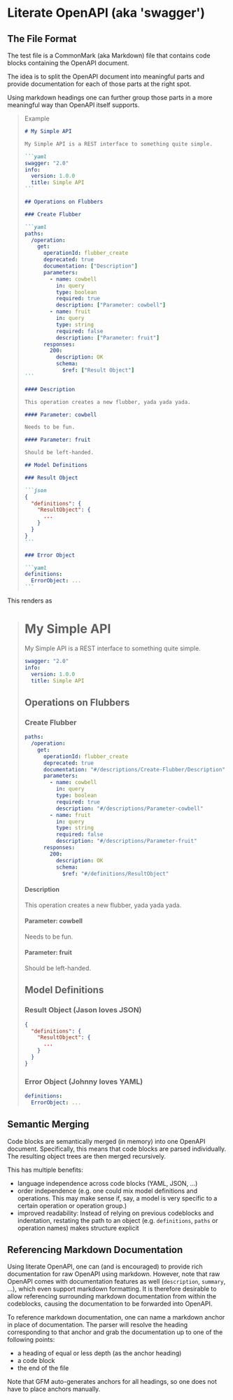 # Literate OpenAPI (aka 'swagger')

## The File Format

The test file is a CommonMark (aka Markdown) file that contains code blocks containing the OpenAPI document.

The idea is to split the OpenAPI document into meaningful parts and provide documentation for each of those parts at the right spot.

Using markdown headings one can further group those parts in a more meaningful way than OpenAPI itself supports.

> Example
>
> ````markdown
> # My Simple API
>
> My Simple API is a REST interface to something quite simple.
>
> ```yaml
> swagger: "2.0"
> info:
>   version: 1.0.0
>   title: Simple API
> ```
>
> ## Operations on Flubbers
>
> ### Create Flubber
>
> ```yaml
> paths:
>   /operation:
>     get:
>       operationId: flubber_create
>       deprecated: true
>       documentation: ["Description"]
>       parameters:
>         - name: cowbell
>           in: query
>           type: boolean
>           required: true
>           description: ["Parameter: cowbell"]
>         - name: fruit
>           in: query
>           type: string
>           required: false
>           description: ["Parameter: fruit"]
>       responses:
>         200:
>           description: OK
>           schema:
>             $ref: ["Result Object"]
> ```
>
> #### Description
>
> This operation creates a new flubber, yada yada yada.
>
> #### Parameter: cowbell
>
> Needs to be fun.
>
> #### Parameter: fruit
>
> Should be left-handed.
>
> ## Model Definitions
>
> ### Result Object
>
> ```json
> {
>   "definitions": {
>     "ResultObject": {
>       ...
>     }
>   }
> }
> ```
>
> ### Error Object
>
> ```yaml
> definitions:
>   ErrorObject: ...
> ```
> ````

This renders as

> # My Simple API
>
> My Simple API is a REST interface to something quite simple.
>
> ```yaml
> swagger: "2.0"
> info:
>   version: 1.0.0
>   title: Simple API
> ```
>
> ## Operations on Flubbers
>
> ### Create Flubber
>
> ```yaml
> paths:
>   /operation:
>     get:
>       operationId: flubber_create
>       deprecated: true
>       documentation: "#/descriptions/Create-Flubber/Description"
>       parameters:
>         - name: cowbell
>           in: query
>           type: boolean
>           required: true
>           description: "#/descriptions/Parameter-cowbell"
>         - name: fruit
>           in: query
>           type: string
>           required: false
>           description: "#/descriptions/Parameter-fruit"
>       responses:
>         200:
>           description: OK
>           schema:
>             $ref: "#/definitions/ResultObject"
> ```
>
> #### Description
>
> This operation creates a new flubber, yada yada yada.
>
> #### Parameter: cowbell
>
> Needs to be fun.
>
> #### Parameter: fruit
>
> Should be left-handed.
>
> ## Model Definitions
>
> ### Result Object (Jason loves JSON)
>
> ```json
> {
>   "definitions": {
>     "ResultObject": {
>       ...
>     }
>   }
> }
> ```
>
> ### Error Object (Johnny loves YAML)
>
> ```yaml
> definitions:
>   ErrorObject: ...
> ```

## Semantic Merging

Code blocks are semantically merged (in memory) into one OpenAPI document.
Specifically, this means that code blocks are parsed individually.
The resulting object trees are then merged recursively.

This has multiple benefits:

- language independence across code blocks (YAML, JSON, ...)
- order independence (e.g. one could mix model definitions and operations. This may make sense if, say, a model is very specific to a certain operation or operation group.)
- improved readability: Instead of relying on previous codeblocks and indentation, restating the path to an object (e.g. `definitions`, `paths` or operation names) makes structure explicit

## Referencing Markdown Documentation

Using literate OpenAPI, one can (and is encouraged) to provide rich documentation for raw OpenAPI using markdown.
However, note that raw OpenAPI comes with documentation features as well (`description`, `summary`, ...), which even support markdown formatting.
It is therefore desirable to allow referencing surrounding markdown documentation from within the codeblocks, causing the documentation to be forwarded into OpenAPI.

To reference markdown documentation, one can name a markdown anchor in place of documentation.
The parser will resolve the heading corresponding to that anchor and grab the documentation up to one of the following points:

- a heading of equal or less depth (as the anchor heading)
- a code block
- the end of the file

Note that GFM auto-generates anchors for all headings, so one does not have to place anchors manually.
